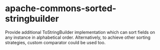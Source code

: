 apache-commons-sorted-stringbuilder
===================================

Provide additional ToStringBuilder implementation which can sort fields on any instance
in alphabetical order. Alternatively, to achieve other sorting strategies, custom comparator could be used too.

